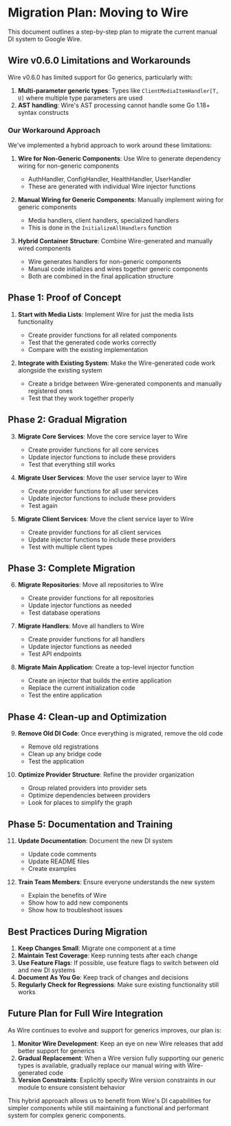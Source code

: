 # Migration Plan: Moving to Wire

This document outlines a step-by-step plan to migrate the current manual DI system to Google Wire.

## Wire v0.6.0 Limitations and Workarounds

Wire v0.6.0 has limited support for Go generics, particularly with:

1. **Multi-parameter generic types**: Types like `ClientMediaItemHandler[T, U]` where multiple type parameters are used
2. **AST handling**: Wire's AST processing cannot handle some Go 1.18+ syntax constructs

### Our Workaround Approach

We've implemented a hybrid approach to work around these limitations:

1. **Wire for Non-Generic Components**: Use Wire to generate dependency wiring for non-generic components
   - AuthHandler, ConfigHandler, HealthHandler, UserHandler
   - These are generated with individual Wire injector functions

2. **Manual Wiring for Generic Components**: Manually implement wiring for generic components
   - Media handlers, client handlers, specialized handlers
   - This is done in the `InitializeAllHandlers` function

3. **Hybrid Container Structure**: Combine Wire-generated and manually wired components
   - Wire generates handlers for non-generic components
   - Manual code initializes and wires together generic components
   - Both are combined in the final application structure

## Phase 1: Proof of Concept

1. **Start with Media Lists**: Implement Wire for just the media lists functionality
   - Create provider functions for all related components
   - Test that the generated code works correctly
   - Compare with the existing implementation

2. **Integrate with Existing System**: Make the Wire-generated code work alongside the existing system
   - Create a bridge between Wire-generated components and manually registered ones
   - Test that they work together properly

## Phase 2: Gradual Migration

3. **Migrate Core Services**: Move the core service layer to Wire
   - Create provider functions for all core services
   - Update injector functions to include these providers
   - Test that everything still works

4. **Migrate User Services**: Move the user service layer to Wire
   - Create provider functions for all user services
   - Update injector functions to include these providers
   - Test again

5. **Migrate Client Services**: Move the client service layer to Wire
   - Create provider functions for all client services
   - Update injector functions to include these providers
   - Test with multiple client types

## Phase 3: Complete Migration

6. **Migrate Repositories**: Move all repositories to Wire
   - Create provider functions for all repositories
   - Update injector functions as needed
   - Test database operations

7. **Migrate Handlers**: Move all handlers to Wire
   - Create provider functions for all handlers
   - Update injector functions as needed
   - Test API endpoints

8. **Migrate Main Application**: Create a top-level injector function
   - Create an injector that builds the entire application
   - Replace the current initialization code
   - Test the entire application

## Phase 4: Clean-up and Optimization

9. **Remove Old DI Code**: Once everything is migrated, remove the old code
   - Remove old registrations
   - Clean up any bridge code
   - Test the application

10. **Optimize Provider Structure**: Refine the provider organization
    - Group related providers into provider sets
    - Optimize dependencies between providers
    - Look for places to simplify the graph

## Phase 5: Documentation and Training

11. **Update Documentation**: Document the new DI system
    - Update code comments
    - Update README files
    - Create examples

12. **Train Team Members**: Ensure everyone understands the new system
    - Explain the benefits of Wire
    - Show how to add new components
    - Show how to troubleshoot issues

## Best Practices During Migration

1. **Keep Changes Small**: Migrate one component at a time
2. **Maintain Test Coverage**: Keep running tests after each change
3. **Use Feature Flags**: If possible, use feature flags to switch between old and new DI systems
4. **Document As You Go**: Keep track of changes and decisions
5. **Regularly Check for Regressions**: Make sure existing functionality still works

## Future Plan for Full Wire Integration

As Wire continues to evolve and support for generics improves, our plan is:

1. **Monitor Wire Development**: Keep an eye on new Wire releases that add better support for generics
2. **Gradual Replacement**: When a Wire version fully supporting our generic types is available, gradually replace our manual wiring with Wire-generated code
3. **Version Constraints**: Explicitly specify Wire version constraints in our module to ensure consistent behavior

This hybrid approach allows us to benefit from Wire's DI capabilities for simpler components while still maintaining a functional and performant system for complex generic components.